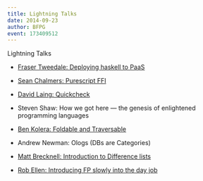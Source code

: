 ```yaml
---
title: Lightning Talks
date: 2014-09-23
author: BFPG
event: 173409512
---
```


Lightning Talks

- [Fraser Tweedale: Deploying haskell to PaaS](https://vimeo.com/107048632)

- [Sean Chalmers: Purescript FFI](https://vimeo.com/107030684)

- [David Laing: Quickcheck](https://vimeo.com/107026152)

- Steven Shaw: How we got here — the genesis of enlightened programming languages

- [Ben Kolera: Foldable and Traversable](https://vimeo.com/107035385)

- Andrew Newman: Ologs (DBs are Categories)

- [Matt Brecknell: Introduction to Difference lists](https://vimeo.com/107040097)

- [Rob Ellen: Introducing FP slowly into the day job](https://vimeo.com/107048631)


